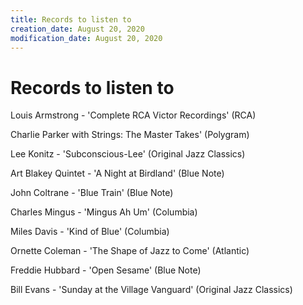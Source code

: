 ```yaml
---
title: Records to listen to
creation_date: August 20, 2020
modification_date: August 20, 2020
---
```



# Records to listen to

Louis Armstrong - 'Complete RCA Victor Recordings' (RCA)

Charlie Parker with Strings: The Master Takes' (Polygram)

Lee Konitz - 'Subconscious-Lee' (Original Jazz Classics)

Art Blakey Quintet - 'A Night at Birdland' (Blue Note)

John Coltrane - 'Blue Train' (Blue Note)

Charles Mingus - 'Mingus Ah Um' (Columbia)

Miles Davis - 'Kind of Blue' (Columbia)

Ornette Coleman - 'The Shape of Jazz to Come' (Atlantic)

Freddie Hubbard - 'Open Sesame' (Blue Note)

Bill Evans - 'Sunday at the Village Vanguard' (Original Jazz Classics)

